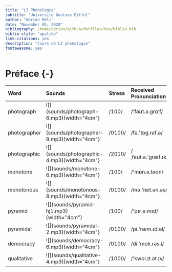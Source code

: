 ```yaml
--- 
title: "L3 Phonologie"
subtitle: "Université Gustave Eiffel"
author: "Adrien Méli"
date: "November 05, 2020"
bibliography: /home/adrien/github/dotfiles/tex/biblio.bib
biblio-style: "apalike"
link-citations: yes
description: "Cours de L3 phonologie"
fontawesome: yes
---
```




# Préface {-}


<table class="table table-striped table-hover table-condensed table-responsive" style="margin-left: auto; margin-right: auto;">
 <thead>
  <tr>
   <th style="text-align:left;"> Word </th>
   <th style="text-align:left;"> Sounds </th>
   <th style="text-align:left;"> Stress </th>
   <th style="text-align:left;"> Received Pronunciation </th>
   <th style="text-align:left;"> General American </th>
  </tr>
 </thead>
<tbody>
  <tr>
   <td style="text-align:left;"> photograph </td>
   <td style="text-align:left;"> ![](sounds/photograph-6.mp3){width="4cm"} </td>
   <td style="text-align:left;"> /100/ </td>
   <td style="text-align:left;"> /'fəʊt.ə.grɑːf/ </td>
   <td style="text-align:left;"> /'foʊt.ə.ˌgræf/ </td>
  </tr>
  <tr>
   <td style="text-align:left;"> photographer </td>
   <td style="text-align:left;"> ![](sounds/photographer-8.mp3){width="4cm"} </td>
   <td style="text-align:left;"> /0100/ </td>
   <td style="text-align:left;"> /fə.'tɒg.rəf.ə/ </td>
   <td style="text-align:left;"> /fə.'tɑːg.rəf.ər/ </td>
  </tr>
  <tr>
   <td style="text-align:left;"> photographic </td>
   <td style="text-align:left;"> ![](sounds/photographic-4.mp3){width="4cm"} </td>
   <td style="text-align:left;"> /2010/ </td>
   <td style="text-align:left;"> /ˌfəʊt.ə.'græf.ɪk/ </td>
   <td style="text-align:left;"> /ˌfoʊt.ə.'græf.ɪk/ </td>
  </tr>
  <tr>
   <td style="text-align:left;"> monotone </td>
   <td style="text-align:left;"> ![](sounds/monotone-6.mp3){width="4cm"} </td>
   <td style="text-align:left;"> /100/ </td>
   <td style="text-align:left;"> /'mɒn.ə.təʊn/ </td>
   <td style="text-align:left;"> /'mɑːn.ə.ˌtoʊn/ </td>
  </tr>
  <tr>
   <td style="text-align:left;"> monotonous </td>
   <td style="text-align:left;"> ![](sounds/monotonous-8.mp3){width="4cm"} </td>
   <td style="text-align:left;"> /0100/ </td>
   <td style="text-align:left;"> /mə.'nɒt.ən.əs/ </td>
   <td style="text-align:left;"> /mə.'nɑːt.ən.əs/ </td>
  </tr>
  <tr>
   <td style="text-align:left;"> pyramid </td>
   <td style="text-align:left;"> ![](sounds/pyramid-hj1.mp3){width="4cm"} </td>
   <td style="text-align:left;"> /100/ </td>
   <td style="text-align:left;"> /'pɪr.ə.mɪd/ </td>
   <td style="text-align:left;"> /'pɪr.ə.mɪd/ </td>
  </tr>
  <tr>
   <td style="text-align:left;"> pyramidal </td>
   <td style="text-align:left;"> ![](sounds/pyramidal-2.mp3){width="4cm"} </td>
   <td style="text-align:left;"> /0100/ </td>
   <td style="text-align:left;"> /pi.'ræm.ɪd.əl/ </td>
   <td style="text-align:left;"> /pi.'ræm.ɪd.əl/ </td>
  </tr>
  <tr>
   <td style="text-align:left;"> democracy </td>
   <td style="text-align:left;"> ![](sounds/democracy-6.mp3){width="4cm"} </td>
   <td style="text-align:left;"> /0100/ </td>
   <td style="text-align:left;"> /di.'mɒk.rəs.i/ </td>
   <td style="text-align:left;"> /ˌdɪ.'mɑːk.rəs.i/ </td>
  </tr>
  <tr>
   <td style="text-align:left;"> qualitative </td>
   <td style="text-align:left;"> ![](sounds/qualitative-4.mp3){width="4cm"} </td>
   <td style="text-align:left;"> /1000/ </td>
   <td style="text-align:left;"> /'kwɒl.ɪt.ət.ɪv/ </td>
   <td style="text-align:left;"> /'kwɑːl.ɪt.ˌeɪt.ɪv/ </td>
  </tr>
</tbody>
</table>
